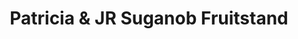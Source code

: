 ---
title: "Patricia & JR Suganob Fruitstand"
url: /tupi/patricia-and-jr-suganob-fruitstand/
shop: greengrocer
---
